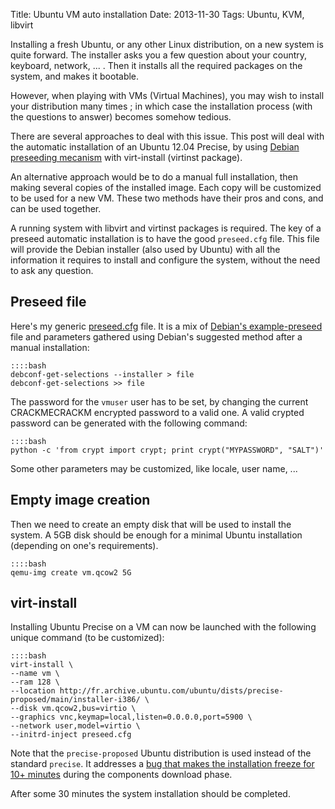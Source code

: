 Title: Ubuntu VM auto installation
Date: 2013-11-30
Tags: Ubuntu, KVM, libvirt

Installing a fresh Ubuntu, or any other Linux distribution, on a new
system is quite forward. The installer asks you a few question about
your country, keyboard, network, ... . Then it installs all the
required packages on the system, and makes it bootable.

However, when playing with VMs (Virtual Machines), you may wish to
install your distribution many times ; in which case the installation
process (with the questions to answer) becomes somehow tedious.

There are several approaches to deal with this issue. This post will
deal with the automatic installation of an Ubuntu 12.04 Precise, by
using [Debian preseeding mecanism][0] with virt-install (virtinst
package).

An alternative approach would be to do a manual full installation,
then making several copies of the installed image. Each copy will be
customized to be used for a new VM. These two methods have their pros
and cons, and can be used together.

A running system with libvirt and virtinst packages is required. The
key of a preseed automatic installation is to have the good
`preseed.cfg` file. This file will provide the Debian installer (also
used by Ubuntu) with all the information it requires to install and
configure the system, without the need to ask any question.

Preseed file
------------

Here's my generic [preseed.cfg][1] file. It is a mix of [Debian's
example-preseed][2] file and parameters gathered using Debian's
suggested method after a manual installation:

    ::::bash
    debconf-get-selections --installer > file
    debconf-get-selections >> file

The password for the `vmuser` user has to be set, by changing the
current CRACKMECRACKM encrypted password to a valid one. A valid
crypted password can be generated with the following command:

    ::::bash
    python -c 'from crypt import crypt; print crypt("MYPASSWORD", "SALT")'

Some other parameters may be customized, like locale, user name, ...

Empty image creation
--------------------

Then we need to create an empty disk that will be used to install the
system. A 5GB disk should be enough for a minimal Ubuntu installation
(depending on one's requirements).

    ::::bash
    qemu-img create vm.qcow2 5G

virt-install
------------

Installing Ubuntu Precise on a VM can now be launched with the
following unique command (to be customized):

    ::::bash
    virt-install \
	--name vm \
	--ram 128 \
	--location http://fr.archive.ubuntu.com/ubuntu/dists/precise-proposed/main/installer-i386/ \
	--disk vm.qcow2,bus=virtio \
	--graphics vnc,keymap=local,listen=0.0.0.0,port=5900 \
	--network user,model=virtio \
	--initrd-inject preseed.cfg

Note that the `precise-proposed` Ubuntu distribution is used instead
of the standard `precise`. It addresses a [bug that makes the
installation freeze for 10+ minutes][3] during the components download
phase.

After some 30 minutes the system installation should be completed.

[0]: http://www.debian.org/releases/stable/i386/apbs02.html.en
[1]: {filename}/static/preseed.cfg
[2]: http://www.debian.org/releases/squeeze/example-preseed.txt
[3]: https://bugs.launchpad.net/ubuntu/+source/net-retriever/+bug/1067934